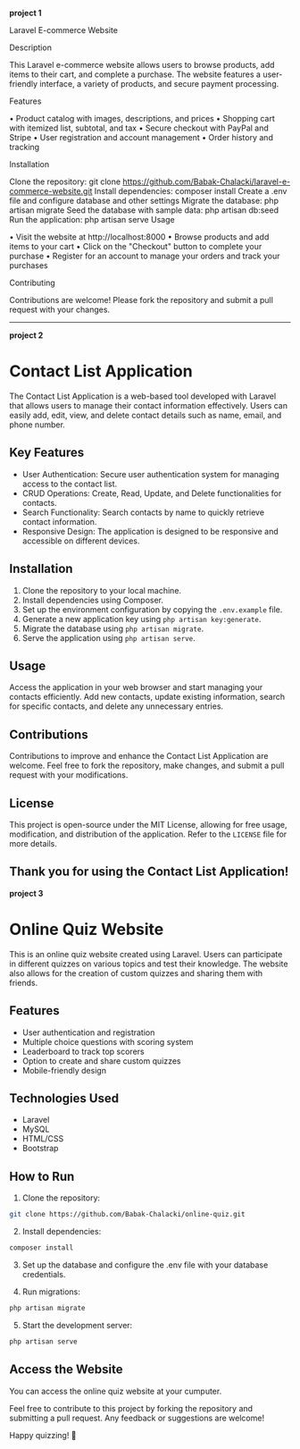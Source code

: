 **project 1**

Laravel E-commerce Website

Description

This Laravel e-commerce website allows users to browse products, add items to their cart, and complete a purchase. The website features a user-friendly interface, a variety of products, and secure payment processing.

Features

• Product catalog with images, descriptions, and prices • Shopping cart with itemized list, subtotal, and tax • Secure checkout with PayPal and Stripe • User registration and account management • Order history and tracking

Installation

Clone the repository: git clone https://github.com/Babak-Chalacki/laravel-e-commerce-website.git
Install dependencies: composer install
Create a .env file and configure database and other settings
Migrate the database: php artisan migrate
Seed the database with sample data: php artisan db:seed
Run the application: php artisan serve
Usage

• Visit the website at http://localhost:8000 • Browse products and add items to your cart • Click on the "Checkout" button to complete your purchase • Register for an account to manage your orders and track your purchases

Contributing

Contributions are welcome! Please fork the repository and submit a pull request with your changes.



---

**project 2**


# Contact List Application

The Contact List Application is a web-based tool developed with Laravel that allows users to manage their contact information effectively. Users can easily add, edit, view, and delete contact details such as name, email, and phone number.

## Key Features
- User Authentication: Secure user authentication system for managing access to the contact list.
- CRUD Operations: Create, Read, Update, and Delete functionalities for contacts.
- Search Functionality: Search contacts by name to quickly retrieve contact information.
- Responsive Design: The application is designed to be responsive and accessible on different devices.

## Installation
1. Clone the repository to your local machine.
2. Install dependencies using Composer.
3. Set up the environment configuration by copying the `.env.example` file.
4. Generate a new application key using `php artisan key:generate`.
5. Migrate the database using `php artisan migrate`.
6. Serve the application using `php artisan serve`.

## Usage
Access the application in your web browser and start managing your contacts efficiently. Add new contacts, update existing information, search for specific contacts, and delete any unnecessary entries.

## Contributions
Contributions to improve and enhance the Contact List Application are welcome. Feel free to fork the repository, make changes, and submit a pull request with your modifications.

## License
This project is open-source under the MIT License, allowing for free usage, modification, and distribution of the application. Refer to the `LICENSE` file for more details.

Thank you for using the Contact List Application!
---
**project 3**


# Online Quiz Website

This is an online quiz website created using Laravel. Users can participate in different quizzes on various topics and test their knowledge. The website also allows for the creation of custom quizzes and sharing them with friends.

## Features
- User authentication and registration
- Multiple choice questions with scoring system
- Leaderboard to track top scorers
- Option to create and share custom quizzes
- Mobile-friendly design

## Technologies Used
- Laravel
- MySQL
- HTML/CSS
- Bootstrap

## How to Run
1. Clone the repository:
```bash
git clone https://github.com/Babak-Chalacki/online-quiz.git
```

2. Install dependencies:
```bash
composer install
```

3. Set up the database and configure the .env file with your database credentials.

4. Run migrations:
```bash
php artisan migrate
```

5. Start the development server:
```bash
php artisan serve
```

## Access the Website
You can access the online quiz website at your cumputer.

Feel free to contribute to this project by forking the repository and submitting a pull request. Any feedback or suggestions are welcome!

Happy quizzing! 🎉
